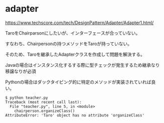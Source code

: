 # adapter

https://www.techscore.com/tech/DesignPattern/Adapter/Adapter1.html/

TaroをChairparsonにしたいが、インターフェースが合っていない。

すなわち、Chairpersonの持つメソッドをTaroが持っていない。

そのため、Taroを継承したAdapterクラスを作成して問題を解決する。

Javaの場合はインスタンス化するする際に型チェックが発生するため継承なり移譲なりが必須

Pythonの場合はダックタイピング的に特定のメソッドが実装されていれば良い。

```
$ python teacher.py
Traceback (most recent call last):
  File "teacher.py", line 5, in <module>
    chairperson.organizeClass()
AttributeError: 'Taro' object has no attribute 'organizeClass'
``` 
